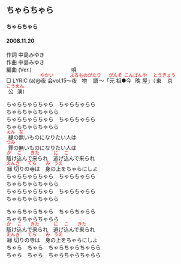 <style type="text/css">
	ruby{
	    ruby-position: over;
	}
	ruby > rt{font-size: 12px;color:red;}
	p{font:16px;font-size: '楷体'}
</style>
## ちゃらちゃら
#### ちゃらちゃら
#### 2008.11.20


作詞     中島みゆき　　　　　   
作曲      中島みゆき  　　　   
編曲 (Ver.) 　　　　　　　
唄     　     
□ LYRIC (a)@<ruby><rb>夜会</rb><rp>(</rp><rt>やかい</rt><rp>)</rp></ruby>vol.15～<ruby><rb>夜</rb><rp>(</rp><rt>よる</rt><rp>)</rp></ruby><ruby><rb>物語</rb><rp>(</rp><rt>ものがたり</rt><rp>)</rp></ruby>～「<ruby><rb>元祖</rb><rp>(</rp><rt>がんそ</rt><rp>)</rp></ruby>●<ruby><rb>今晩</rb><rp>(</rp><rt>こんばん</rt><rp>)</rp></ruby><ruby><rb>屋</rb><rp>(</rp><rt>や</rt><rp>)</rp></ruby>」（<ruby><rb>東京</rb><rp>(</rp><rt>とうきょう</rt><rp>)</rp></ruby><ruby><rb>公演</rb><rp>(</rp><rt>こうえん</rt><rp>)</rp></ruby>）   
  
ちゃらちゃらちゃら　ちゃらちゃらら  
ちゃらちゃらちゃらら  
ちゃらちゃらちゃら　ちゃらちゃらら  
ちゃらちゃらちゃらら  
<ruby><rb>縁</rb><rp>(</rp><rt>えん</rt><rp>)</rp></ruby>の<ruby><rb>無</rb><rp>(</rp><rt>な</rt><rp>)</rp></ruby>いものになりたい人は  
<ruby><rb>罪</rb><rp>(</rp><rt>つみ</rt><rp>)</rp></ruby>の無いものになりたい人は  
<ruby><rb>駈</rb><rp>(</rp><rt>か</rt><rp>)</rp></ruby>け<ruby><rb>込</rb><rp>(</rp><rt>こ</rt><rp>)</rp></ruby>んで<ruby><rb>来</rb><rp>(</rp><rt>きた</rt><rp>)</rp></ruby>られ　<ruby><rb>逃</rb><rp>(</rp><rt>に</rt><rp>)</rp></ruby>げ<ruby><rb>込</rb><rp>(</rp><rt>こ</rt><rp>)</rp></ruby>んで来られ  
<ruby><rb>縁切</rb><rp>(</rp><rt>えんき</rt><rp>)</rp></ruby>りの<ruby><rb>寺</rb><rp>(</rp><rt>てら</rt><rp>)</rp></ruby>は　<ruby><rb>身</rb><rp>(</rp><rt>み</rt><rp>)</rp></ruby>の<ruby><rb>上</rb><rp>(</rp><rt>うえ</rt><rp>)</rp></ruby>をちゃらにしよ  
ちゃらちゃらちゃら　ちゃらちゃらら  
ちゃらちゃらちゃらら  
ちゃらちゃらちゃら　ちゃらちゃらら  
ちゃらちゃらちゃらら  
  
ちゃらちゃらちゃら　ちゃらちゃらら  
ちゃらちゃらちゃらら  
<ruby><rb>駈</rb><rp>(</rp><rt>か</rt><rp>)</rp></ruby>け<ruby><rb>込</rb><rp>(</rp><rt>こ</rt><rp>)</rp></ruby>んで<ruby><rb>来</rb><rp>(</rp><rt>きた</rt><rp>)</rp></ruby>られ　<ruby><rb>逃</rb><rp>(</rp><rt>に</rt><rp>)</rp></ruby>げ<ruby><rb>込</rb><rp>(</rp><rt>こ</rt><rp>)</rp></ruby>んで<ruby><rb>来</rb><rp>(</rp><rt>きた</rt><rp>)</rp></ruby>られ  
<ruby><rb>縁切</rb><rp>(</rp><rt>えんき</rt><rp>)</rp></ruby>りの<ruby><rb>寺</rb><rp>(</rp><rt>てら</rt><rp>)</rp></ruby>は　<ruby><rb>身</rb><rp>(</rp><rt>み</rt><rp>)</rp></ruby>の<ruby><rb>上</rb><rp>(</rp><rt>うえ</rt><rp>)</rp></ruby>をちゃらにしよ  
ちゃら　ちゃら　ちゃらちゃらちゃらら  
ちゃら　ちゃら　ちゃらちゃらちゃらら  